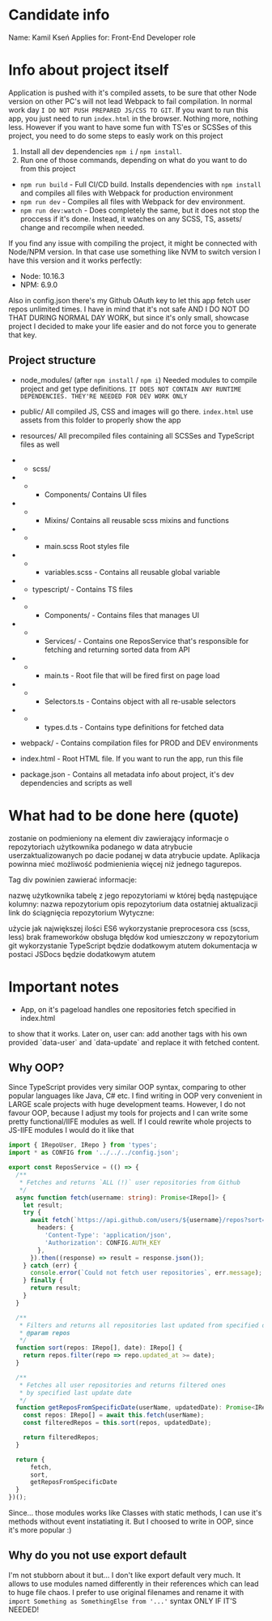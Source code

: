 # Candidate info
Name: Kamil Kseń
Applies for: Front-End Developer role

# Info about project itself

Application is pushed with it's compiled assets, to be sure that other Node version on other PC's will not lead Webpack to fail compilation. In normal work day `I DO NOT PUSH PREPARED JS/CSS TO GIT`.
If you want to run this app, you just need to run `index.html` in the browser. Nothing more, nothing less.
However if you want to have some fun with TS'es or SCSSes of this project, you need to do some steps to easly work on this project

1. Install all dev dependencies `npm i` / `npm install`.
2. Run one of those commands, depending on what do you want to do from this project
- `npm run build` - Full CI/CD build. Installs dependencies with `npm install` and compiles all files with Webpack for production environment
- `npm run dev` - Compiles all files with Webpack for dev environment.
- `npm run dev:watch` - Does completely the same, but it does not stop the proccess if it's done. Instead, it watches on any SCSS, TS, assets/ change and recompile when needed.

If you find any issue with compiling the project, it might be connected with Node/NPM version. In that case use something like NVM to switch version
I have this version and it works perfectly:
- Node: 10.16.3
- NPM: 6.9.0

Also in config.json there's my Github OAuth key to let this app fetch user repos unlimited times. I have in mind that it's not safe AND I DO NOT DO THAT DURING NORMAL DAY WORK, but since it's only small, showcase project I decided to make your life easier and do not force you to generate that key.

## Project structure
- node_modules/ (after `npm install` / `npm i`) Needed modules to compile project and get type definitions.
`IT DOES NOT CONTAIN ANY RUNTIME DEPENDENCIES. THEY'RE NEEDED FOR DEV WORK ONLY`
- public/ All compiled JS, CSS and images will go there. `index.html` use assets from this folder to properly show the app
- resources/ All precompiled files containing all SCSSes and TypeScript files as well
- - scss/
- - - Components/ Contains UI files
- - - Mixins/ Contains all reusable scss mixins and functions 
- - - main.scss Root styles file
- - - variables.scss - Contains all reusable global variable

- - typescript/ - Contains TS files
- - - Components/ - Contains files that manages UI 
- - - Services/ - Contains one ReposService that's responsible for fetching and returning sorted data from API
- - - main.ts - Root file that will be fired first on page load
- - - Selectors.ts - Contains object with all re-usable selectors
- - - types.d.ts - Contains type definitions for fetched data

- webpack/ - Contains compilation files for PROD and DEV environments
- index.html - Root HTML file. If you want to run the app, run this file
- package.json - Contains all metadata info about project, it's dev dependencies and scripts as well

# What had to be done here (quote)
<repos data-user="devballteam" data-update="2019-05-01"> zostanie on podmieniony na element div zawierający informacje o repozytoriach użytkownika podanego w data atrybucie userzaktualizowanych po dacie podanej w data atrybucie update. Aplikacja powinna mieć możliwość podmienienia więcej niż jednego tagurepos.

Tag div powinien zawierać informacje:

nazwę użytkownika
tabelę z jego repozytoriami w której będą następujące kolumny:
nazwa repozytorium
opis repozytorium
data ostatniej aktualizacji
link do ściągnięcia repozytorium
Wytyczne:

użycie jak największej ilości ES6
wykorzystanie preprocesora css (scss, less)
brak frameworków
obsługa błędów
kod umieszczony w repozytorium git
wykorzystanie TypeScript będzie dodatkowym atutem
dokumentacja w postaci JSDocs będzie dodatkowym atutem

# Important notes
- App, on it's pageload handles one repositories fetch specified in index.html
<repos data-user="devballteam" data-update="2019-05-01">
to show that it works. Later on, user can: add another tags with his own provided `data-user` and `data-update` and replace it with fetched content.

## Why OOP?
Since TypeScript provides very similar OOP syntax, comparing to other popular languages like Java, C# etc.
I find writing in OOP very convenient in LARGE scale projects with huge development teams. However, I do not 
favour OOP, because I adjust my tools for projects and I can write some pretty functional/IIFE modules as well. If I could rewrite whole projects to JS-IIFE modules I would do it like that

<!-- /resources/typescript/Services/ReposService -->

```ts
import { IRepoUser, IRepo } from 'types';
import * as CONFIG from '../../../config.json';

export const ReposService = (() => {
  /**
   * Fetches and returns `ALL (!)` user repositories from Github
   */
  async function fetch(username: string): Promise<IRepo[]> {
    let result;
    try {
      await fetch(`https://api.github.com/users/${username}/repos?sort=updated`, {
        headers: {
          'Content-Type': 'application/json',
          'Authorization': CONFIG.AUTH_KEY
        },
      }).then((response) => result = response.json());
    } catch (err) {
      console.error(`Could not fetch user repositories`, err.message);
    } finally {
      return result;
    }
  }

  /**
   * Filters and returns all repositories last updated from specified date
   * @param repos 
   */
  function sort(repos: IRepo[], date): IRepo[] {
    return repos.filter(repo => repo.updated_at >= date);
  }

  /**
   * Fetches all user repositories and returns filtered ones
   * by specified last update date
   */
  function getReposFromSpecificDate(userName, updatedDate): Promise<IRepo[]> {
    const repos: IRepo[] = await this.fetch(userName);
    const filteredRepos = this.sort(repos, updatedDate);

    return filteredRepos;
  }

  return {
      fetch,
      sort,
      getReposFromSpecificDate
  }
})();
```
Since... those modules works like Classes with static methods, I can use it's methods without event instatiating it. But I choosed to write in OOP, since it's more popular :)

## Why do you not use export default
I'm not stubborn about it but... I don't like export default very much. It allows to use modules named differently in their references which can lead to huge file chaos. I prefer to use original filenames and rename it with `import Something as SomethingElse from '...'` syntax ONLY IF IT'S NEEDED!
